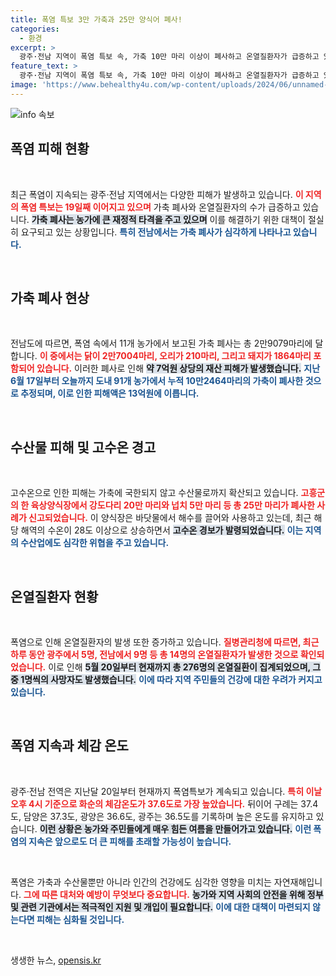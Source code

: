```yaml
---
title: 폭염 특보 3만 가축과 25만 양식어 폐사!
categories:
  - 환경
excerpt: >
  광주·전남 지역이 폭염 특보 속, 가축 10만 마리 이상이 폐사하고 온열질환자가 급증하고 있습니다. 단 하루 2만 마리 이상이 열사병으로 희생된 가운데, 사망자도 발생. 재산 피해는 벌써 13억 원을 넘었습니다! 이 상황의 심각성을 놓치지 마세요!
feature_text: >
  광주·전남 지역이 폭염 특보 속, 가축 10만 마리 이상이 폐사하고 온열질환자가 급증하고 있습니다. 단 하루 2만 마리 이상이 열사병으로 희생된 가운데, 사망자도 발생. 재산 피해는 벌써 13억 원을 넘었습니다! 이 상황의 심각성을 놓치지 마세요!
image: 'https://www.behealthy4u.com/wp-content/uploads/2024/06/unnamed-file.png'
---
```


<p><img src="https://www.behealthy4u.com/wp-content/uploads/2024/06/unnamed-file.png" alt="info 속보" /></p>

<h2 data-ke-size="size26">폭염 피해 현황</h2>

<p data-ke-size="size16">&nbsp;</p> 

<p>최근 폭염이 지속되는 광주·전남 지역에서는 다양한 피해가 발생하고 있습니다. <b><span style="color: #ee2323;">이 지역의 폭염 특보는 19일째 이어지고 있으며</span></b> 가축 폐사와 온열질환자의 수가 급증하고 있습니다. <b><span style="background-color: #21538527;">가축 폐사는 농가에 큰 재정적 타격을 주고 있으며</span></b> 이를 해결하기 위한 대책이 절실히 요구되고 있는 상황입니다. <b><span style="color: #1a5490;">특히 전남에서는 가축 폐사가 심각하게 나타나고 있습니다.</span></b> </p>

<p data-ke-size="size16">&nbsp;</p> 

<h2 data-ke-size="size26">가축 폐사 현상</h2> 

<p data-ke-size="size16">&nbsp;</p> 

<p>전남도에 따르면, 폭염 속에서 11개 농가에서 보고된 가축 폐사는 총 2만9079마리에 달합니다. <b><span style="color: #ee2323;">이 중에서는 닭이 2만7004마리, 오리가 210마리, 그리고 돼지가 1864마리 포함되어 있습니다.</span></b> 이러한 폐사로 인해 <b><span style="background-color: #21538527;">약 7억원 상당의 재산 피해가 발생했습니다.</span></b> <b><span style="color: #1a5490;">지난 6월 17일부터 오늘까지 도내 91개 농가에서 누적 10만2464마리의 가축이 폐사한 것으로 추정되며, 이로 인한 피해액은 13억원에 이릅니다.</span></b> </p>

<p data-ke-size="size16">&nbsp;</p> 

<h2 data-ke-size="size26">수산물 피해 및 고수온 경고</h2> 

<p data-ke-size="size16">&nbsp;</p> 

<p>고수온으로 인한 피해는 가축에 국한되지 않고 수산물로까지 확산되고 있습니다. <b><span style="color: #ee2323;">고흥군의 한 육상양식장에서 강도다리 20만 마리와 넙치 5만 마리 등 총 25만 마리가 폐사한 사례가 신고되었습니다.</span></b> 이 양식장은 바닷물에서 해수를 끌어와 사용하고 있는데, 최근 해당 해역의 수온이 28도 이상으로 상승하면서 <b><span style="background-color: #21538527;">고수온 경보가 발령되었습니다.</span></b> <b><span style="color: #1a5490;">이는 지역의 수산업에도 심각한 위협을 주고 있습니다.</span></b> </p>

<p data-ke-size="size16">&nbsp;</p> 

<h2 data-ke-size="size26">온열질환자 현황</h2> 

<p data-ke-size="size16">&nbsp;</p> 

<p>폭염으로 인해 온열질환자의 발생 또한 증가하고 있습니다. <b><span style="color: #ee2323;">질병관리청에 따르면, 최근 하루 동안 광주에서 5명, 전남에서 9명 등 총 14명의 온열질환자가 발생한 것으로 확인되었습니다.</span></b> 이로 인해 <b><span style="background-color: #21538527;">5월 20일부터 현재까지 총 276명의 온열질환이 집계되었으며, 그중 1명씩의 사망자도 발생했습니다.</span></b> <b><span style="color: #1a5490;">이에 따라 지역 주민들의 건강에 대한 우려가 커지고 있습니다.</span></b> </p>

<p data-ke-size="size16">&nbsp;</p> 

<h2 data-ke-size="size26">폭염 지속과 체감 온도</h2> 

<p data-ke-size="size16">&nbsp;</p> 

<p>광주·전남 전역은 지난달 20일부터 현재까지 폭염특보가 계속되고 있습니다. <b><span style="color: #ee2323;">특히 이날 오후 4시 기준으로 화순의 체감온도가 37.6도로 가장 높았습니다.</span></b> 뒤이어 구례는 37.4도, 담양은 37.3도, 광양은 36.6도, 광주는 36.5도를 기록하며 높은 온도를 유지하고 있습니다. <b><span style="background-color: #21538527;">이런 상황은 농가와 주민들에게 매우 힘든 여름을 만들어가고 있습니다.</span></b> <b><span style="color: #1a5490;">이런 폭염의 지속은 앞으로도 더 큰 피해를 초래할 가능성이 높습니다.</span></b> </p>

<p data-ke-size="size16">&nbsp;</p> 

<p>폭염은 가축과 수산물뿐만 아니라 인간의 건강에도 심각한 영향을 미치는 자연재해입니다. <b><span style="color: #ee2323;">그에 따른 대처와 예방이 무엇보다 중요합니다.</span></b> <b><span style="background-color: #21538527;">농가와 지역 사회의 안전을 위해 정부 및 관련 기관에서는 적극적인 지원 및 개입이 필요합니다.</span></b> <b><span style="color: #1a5490;">이에 대한 대책이 마련되지 않는다면 피해는 심화될 것입니다.</span></b> </p>

<p data-ke-size="size16">&nbsp;</p> 
생생한 뉴스, <a href="https://opensis.kr" rel="dofollow">opensis.kr</a>


